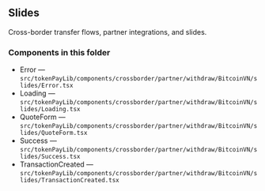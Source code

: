 ## Slides

Cross-border transfer flows, partner integrations, and slides.

### Components in this folder
- Error — `src/tokenPayLib/components/crossborder/partner/withdraw/BitcoinVN/slides/Error.tsx`
- Loading — `src/tokenPayLib/components/crossborder/partner/withdraw/BitcoinVN/slides/Loading.tsx`
- QuoteForm — `src/tokenPayLib/components/crossborder/partner/withdraw/BitcoinVN/slides/QuoteForm.tsx`
- Success — `src/tokenPayLib/components/crossborder/partner/withdraw/BitcoinVN/slides/Success.tsx`
- TransactionCreated — `src/tokenPayLib/components/crossborder/partner/withdraw/BitcoinVN/slides/TransactionCreated.tsx`
